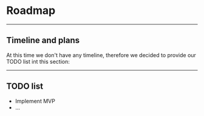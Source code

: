 # Roadmap

---

## Timeline and plans

At this time we don't have any timeline, therefore we decided to provide our TODO list int this section:


___

## TODO list

* Implement MVP
* ...
